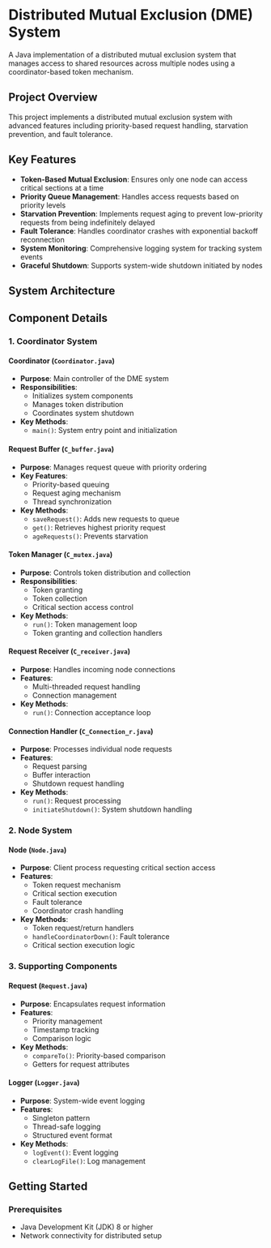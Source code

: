 # Distributed Mutual Exclusion (DME) System

A Java implementation of a distributed mutual exclusion system that manages access to shared resources across multiple nodes using a coordinator-based token mechanism.

## Project Overview

This project implements a distributed mutual exclusion system with advanced features including priority-based request handling, starvation prevention, and fault tolerance. 

## Key Features

- **Token-Based Mutual Exclusion**: Ensures only one node can access critical sections at a time
- **Priority Queue Management**: Handles access requests based on priority levels
- **Starvation Prevention**: Implements request aging to prevent low-priority requests from being indefinitely delayed
- **Fault Tolerance**: Handles coordinator crashes with exponential backoff reconnection
- **System Monitoring**: Comprehensive logging system for tracking system events
- **Graceful Shutdown**: Supports system-wide shutdown initiated by nodes

## System Architecture

## Component Details

### 1. Coordinator System
#### Coordinator (`Coordinator.java`)
- **Purpose**: Main controller of the DME system
- **Responsibilities**:
  - Initializes system components
  - Manages token distribution
  - Coordinates system shutdown
- **Key Methods**:
  - `main()`: System entry point and initialization

#### Request Buffer (`C_buffer.java`)
- **Purpose**: Manages request queue with priority ordering
- **Key Features**:
  - Priority-based queuing
  - Request aging mechanism
  - Thread synchronization
- **Key Methods**:
  - `saveRequest()`: Adds new requests to queue
  - `get()`: Retrieves highest priority request
  - `ageRequests()`: Prevents starvation

#### Token Manager (`C_mutex.java`)
- **Purpose**: Controls token distribution and collection
- **Responsibilities**:
  - Token granting
  - Token collection
  - Critical section access control
- **Key Methods**:
  - `run()`: Token management loop
  - Token granting and collection handlers

#### Request Receiver (`C_receiver.java`)
- **Purpose**: Handles incoming node connections
- **Features**:
  - Multi-threaded request handling
  - Connection management
- **Key Methods**:
  - `run()`: Connection acceptance loop

#### Connection Handler (`C_Connection_r.java`)
- **Purpose**: Processes individual node requests
- **Features**:
  - Request parsing
  - Buffer interaction
  - Shutdown request handling
- **Key Methods**:
  - `run()`: Request processing
  - `initiateShutdown()`: System shutdown handling

### 2. Node System
#### Node (`Node.java`)
- **Purpose**: Client process requesting critical section access
- **Features**:
  - Token request mechanism
  - Critical section execution
  - Fault tolerance
  - Coordinator crash handling
- **Key Methods**:
  - Token request/return handlers
  - `handleCoordinatorDown()`: Fault tolerance
  - Critical section execution logic

### 3. Supporting Components
#### Request (`Request.java`)
- **Purpose**: Encapsulates request information
- **Features**:
  - Priority management
  - Timestamp tracking
  - Comparison logic
- **Key Methods**:
  - `compareTo()`: Priority-based comparison
  - Getters for request attributes

#### Logger (`Logger.java`)
- **Purpose**: System-wide event logging
- **Features**:
  - Singleton pattern
  - Thread-safe logging
  - Structured event format
- **Key Methods**:
  - `logEvent()`: Event logging
  - `clearLogFile()`: Log management

## Getting Started

### Prerequisites
- Java Development Kit (JDK) 8 or higher
- Network connectivity for distributed setup
